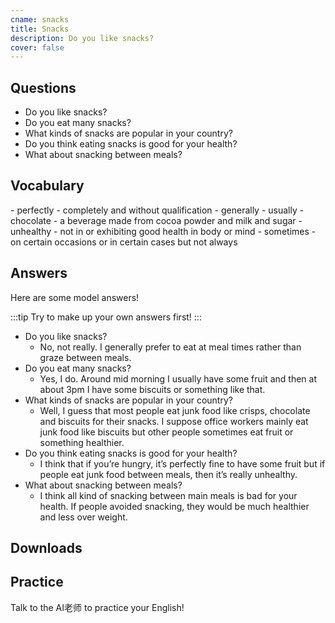 ```yaml
---
cname: snacks
title: Snacks
description: Do you like snacks?
cover: false
---
```

<banner></banner>

## Questions

- Do you like snacks?
- Do you eat many snacks?
- What kinds of snacks are popular in your country?
- Do you think eating snacks is good for your health?
- What about snacking between meals?

## Vocabulary

<vocab-list>
- perfectly
  - completely and without qualification
- generally
  - usually
- chocolate
  - a beverage made from cocoa powder and milk and sugar
- unhealthy
  - not in or exhibiting good health in body or mind
- sometimes
  - on certain occasions or in certain cases but not always

<!-- blank -->

</vocab-list>

## Answers
Here are some model answers!

:::tip
Try to make up your own answers first!
:::

- Do you like snacks?
  - No, not really. I generally prefer to eat at meal times rather than graze between meals.
- Do you eat many snacks?
  - Yes, I do. Around mid morning I usually have some fruit and then at about 3pm I have some biscuits or something like that.
- What kinds of snacks are popular in your country?
  - Well, I guess that most people eat junk food like crisps, chocolate and biscuits for their snacks. I suppose office workers mainly eat junk food like biscuits but other people sometimes eat fruit or something healthier.
- Do you think eating snacks is good for your health?
  - I think that if you’re hungry, it’s perfectly fine to have some fruit but if people eat junk food between meals, then it’s really unhealthy.
- What about snacking between meals?
  - I think all kind of snacking between main meals is bad for your health. If people avoided snacking, they would be much healthier and less over weight.

## Downloads
<downloads></downloads>

## Practice
Talk to the AI老师 to practice your English!
<qrfooter></qrfooter>




